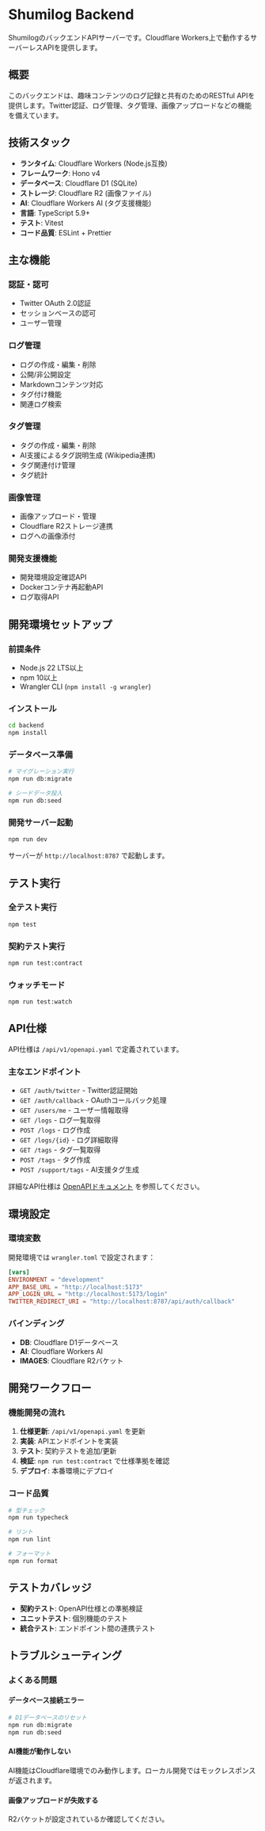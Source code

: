 # Shumilog Backend

ShumilogのバックエンドAPIサーバーです。Cloudflare Workers上で動作するサーバーレスAPIを提供します。

## 概要

このバックエンドは、趣味コンテンツのログ記録と共有のためのRESTful APIを提供します。Twitter認証、ログ管理、タグ管理、画像アップロードなどの機能を備えています。

## 技術スタック

- **ランタイム**: Cloudflare Workers (Node.js互換)
- **フレームワーク**: Hono v4
- **データベース**: Cloudflare D1 (SQLite)
- **ストレージ**: Cloudflare R2 (画像ファイル)
- **AI**: Cloudflare Workers AI (タグ支援機能)
- **言語**: TypeScript 5.9+
- **テスト**: Vitest
- **コード品質**: ESLint + Prettier

## 主な機能

### 認証・認可
- Twitter OAuth 2.0認証
- セッションベースの認可
- ユーザー管理

### ログ管理
- ログの作成・編集・削除
- 公開/非公開設定
- Markdownコンテンツ対応
- タグ付け機能
- 関連ログ検索

### タグ管理
- タグの作成・編集・削除
- AI支援によるタグ説明生成 (Wikipedia連携)
- タグ関連付け管理
- タグ統計

### 画像管理
- 画像アップロード・管理
- Cloudflare R2ストレージ連携
- ログへの画像添付

### 開発支援機能
- 開発環境設定確認API
- Dockerコンテナ再起動API
- ログ取得API

## 開発環境セットアップ

### 前提条件

- Node.js 22 LTS以上
- npm 10以上
- Wrangler CLI (`npm install -g wrangler`)

### インストール

```bash
cd backend
npm install
```

### データベース準備

```bash
# マイグレーション実行
npm run db:migrate

# シードデータ投入
npm run db:seed
```

### 開発サーバー起動

```bash
npm run dev
```

サーバーが `http://localhost:8787` で起動します。

## テスト実行

### 全テスト実行

```bash
npm test
```

### 契約テスト実行

```bash
npm run test:contract
```

### ウォッチモード

```bash
npm run test:watch
```

## API仕様

API仕様は `/api/v1/openapi.yaml` で定義されています。

### 主なエンドポイント

- `GET /auth/twitter` - Twitter認証開始
- `GET /auth/callback` - OAuthコールバック処理
- `GET /users/me` - ユーザー情報取得
- `GET /logs` - ログ一覧取得
- `POST /logs` - ログ作成
- `GET /logs/{id}` - ログ詳細取得
- `GET /tags` - タグ一覧取得
- `POST /tags` - タグ作成
- `POST /support/tags` - AI支援タグ生成

詳細なAPI仕様は [OpenAPIドキュメント](../../api/v1/openapi.yaml) を参照してください。

## 環境設定

### 環境変数

開発環境では `wrangler.toml` で設定されます：

```toml
[vars]
ENVIRONMENT = "development"
APP_BASE_URL = "http://localhost:5173"
APP_LOGIN_URL = "http://localhost:5173/login"
TWITTER_REDIRECT_URI = "http://localhost:8787/api/auth/callback"
```

### バインディング

- **DB**: Cloudflare D1データベース
- **AI**: Cloudflare Workers AI
- **IMAGES**: Cloudflare R2バケット

## 開発ワークフロー

### 機能開発の流れ

1. **仕様更新**: `/api/v1/openapi.yaml` を更新
2. **実装**: APIエンドポイントを実装
3. **テスト**: 契約テストを追加/更新
4. **検証**: `npm run test:contract` で仕様準拠を確認
5. **デプロイ**: 本番環境にデプロイ

### コード品質

```bash
# 型チェック
npm run typecheck

# リント
npm run lint

# フォーマット
npm run format
```

## テストカバレッジ

- **契約テスト**: OpenAPI仕様との準拠検証
- **ユニットテスト**: 個別機能のテスト
- **統合テスト**: エンドポイント間の連携テスト

## トラブルシューティング

### よくある問題

#### データベース接続エラー
```bash
# D1データベースのリセット
npm run db:migrate
npm run db:seed
```

#### AI機能が動作しない
AI機能はCloudflare環境でのみ動作します。ローカル開発ではモックレスポンスが返されます。

#### 画像アップロードが失敗する
R2バケットが設定されているか確認してください。
